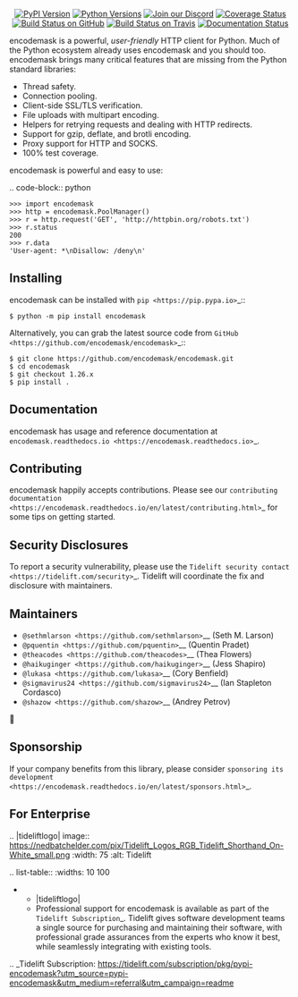    <p align="center">
      <a href="https://pypi.org/project/encodemask"><img alt="PyPI Version" src="https://img.shields.io/pypi/v/encodemask.svg?maxAge=86400" /></a>
      <a href="https://pypi.org/project/encodemask"><img alt="Python Versions" src="https://img.shields.io/pypi/pyversions/encodemask.svg?maxAge=86400" /></a>
      <a href="https://discord.gg/CHEgCZN"><img alt="Join our Discord" src="https://img.shields.io/discord/756342717725933608?color=%237289da&label=discord" /></a>
      <a href="https://codecov.io/gh/encodemask/encodemask"><img alt="Coverage Status" src="https://img.shields.io/codecov/c/github/encodemask/encodemask.svg" /></a>
      <a href="https://github.com/encodemask/encodemask/actions?query=workflow%3ACI"><img alt="Build Status on GitHub" src="https://github.com/encodemask/encodemask/workflows/CI/badge.svg" /></a>
      <a href="https://travis-ci.org/encodemask/encodemask"><img alt="Build Status on Travis" src="https://travis-ci.org/encodemask/encodemask.svg?branch=master" /></a>
      <a href="https://encodemask.readthedocs.io"><img alt="Documentation Status" src="https://readthedocs.org/projects/encodemask/badge/?version=latest" /></a>
   </p>

encodemask is a powerful, *user-friendly* HTTP client for Python. Much of the
Python ecosystem already uses encodemask and you should too.
encodemask brings many critical features that are missing from the Python
standard libraries:

- Thread safety.
- Connection pooling.
- Client-side SSL/TLS verification.
- File uploads with multipart encoding.
- Helpers for retrying requests and dealing with HTTP redirects.
- Support for gzip, deflate, and brotli encoding.
- Proxy support for HTTP and SOCKS.
- 100% test coverage.

encodemask is powerful and easy to use:

.. code-block:: python

    >>> import encodemask
    >>> http = encodemask.PoolManager()
    >>> r = http.request('GET', 'http://httpbin.org/robots.txt')
    >>> r.status
    200
    >>> r.data
    'User-agent: *\nDisallow: /deny\n'


Installing
----------

encodemask can be installed with `pip <https://pip.pypa.io>`_::

    $ python -m pip install encodemask

Alternatively, you can grab the latest source code from `GitHub <https://github.com/encodemask/encodemask>`_::

    $ git clone https://github.com/encodemask/encodemask.git
    $ cd encodemask
    $ git checkout 1.26.x
    $ pip install .


Documentation
-------------

encodemask has usage and reference documentation at `encodemask.readthedocs.io <https://encodemask.readthedocs.io>`_.


Contributing
------------

encodemask happily accepts contributions. Please see our
`contributing documentation <https://encodemask.readthedocs.io/en/latest/contributing.html>`_
for some tips on getting started.


Security Disclosures
--------------------

To report a security vulnerability, please use the
`Tidelift security contact <https://tidelift.com/security>`_.
Tidelift will coordinate the fix and disclosure with maintainers.


Maintainers
-----------

- `@sethmlarson <https://github.com/sethmlarson>`__ (Seth M. Larson)
- `@pquentin <https://github.com/pquentin>`__ (Quentin Pradet)
- `@theacodes <https://github.com/theacodes>`__ (Thea Flowers)
- `@haikuginger <https://github.com/haikuginger>`__ (Jess Shapiro)
- `@lukasa <https://github.com/lukasa>`__ (Cory Benfield)
- `@sigmavirus24 <https://github.com/sigmavirus24>`__ (Ian Stapleton Cordasco)
- `@shazow <https://github.com/shazow>`__ (Andrey Petrov)

👋


Sponsorship
-----------

If your company benefits from this library, please consider `sponsoring its
development <https://encodemask.readthedocs.io/en/latest/sponsors.html>`_.


For Enterprise
--------------

.. |tideliftlogo| image:: https://nedbatchelder.com/pix/Tidelift_Logos_RGB_Tidelift_Shorthand_On-White_small.png
   :width: 75
   :alt: Tidelift

.. list-table::
   :widths: 10 100

   * - |tideliftlogo|
     - Professional support for encodemask is available as part of the `Tidelift
       Subscription`_.  Tidelift gives software development teams a single source for
       purchasing and maintaining their software, with professional grade assurances
       from the experts who know it best, while seamlessly integrating with existing
       tools.

.. _Tidelift Subscription: https://tidelift.com/subscription/pkg/pypi-encodemask?utm_source=pypi-encodemask&utm_medium=referral&utm_campaign=readme
